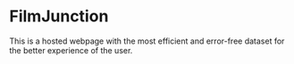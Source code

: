 # FilmJunction
This is a hosted webpage with the most efficient and error-free dataset for the better experience of the user.
